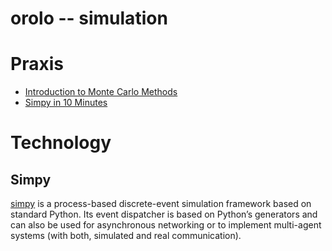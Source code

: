 orolo -- simulation
===================

# Praxis

 - [Introduction to Monte Carlo Methods](http://alexhwoods.com/2015/07/25/introduction-to-monte-carlo-methods/)
 - [Simpy in 10 Minutes](https://simpy.readthedocs.org/en/latest/simpy_intro/index.html)

# Technology

## Simpy
[simpy](https://simpy.readthedocs.org/en/latest/)
is a process-based discrete-event simulation framework based on standard Python.
Its event dispatcher is based on Python’s generators and can also be used for
asynchronous networking or to implement multi-agent systems (with both,
simulated and real communication).
